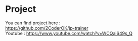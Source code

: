 # Project  
You can find project here :  
https://github.com/2CoderOK/jp-trainer   
Youtube : https://www.youtube.com/watch?v=WCQai649s_Q  
